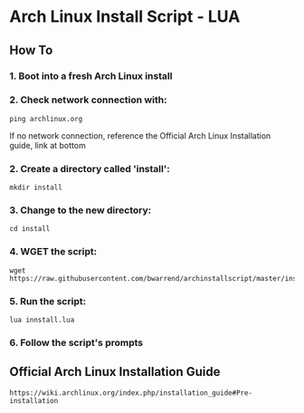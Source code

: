 # Arch Linux Install Script - LUA
## How To
### 1. Boot into a fresh Arch Linux install
### 2. Check network connection with:
  ```
  ping archlinux.org
  ```
  If no network connection, reference the Official Arch Linux Installation guide, link at bottom
### 2. Create a directory called 'install':
  ```
  mkdir install
  ```
### 3. Change to the new directory:
  ```
  cd install
  ```
### 4. WGET the script:
  ```
  wget https://raw.githubusercontent.com/bwarrend/archinstallscript/master/install.lua
  ```
### 5. Run the script:
  ```
  lua innstall.lua
  ```
### 6. Follow the script's prompts

## Official Arch Linux Installation Guide
  ```
  https://wiki.archlinux.org/index.php/installation_guide#Pre-installation
  ```

